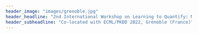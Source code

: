 ```yaml
---
header_image: "images/grenoble.jpg"
header_headline: "2nd International Workshop on Learning to Quantify: Methods and Applications (LQ 2022)"
header_subheadline: "Co-located with ECML/PKDD 2022, Grenoble (France)"
---
```


